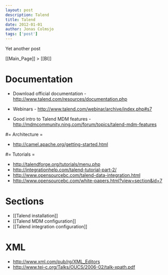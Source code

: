 ```yaml
---
layout: post
description: Talend
title: Talend
date: 2012-01-01
author: Jonas Colmsjo
tags: ['post']
---
```


Yet another post





[[Main_Page]] > [[BI]]


# Documentation 

* Download official documentation - http://www.talend.com/resources/documentation.php
* Webinars - http://www.talend.com/webinar/archive/index.php#s7

* Good intro to Talend MDM features - http://mdmcommunity.ning.com/forum/topics/talend-mdm-features


#= Architecture =

* http://camel.apache.org/getting-started.html


#= Tutorials =

* http://talendforge.org/tutorials/menu.php
* http://integrationhelp.com/talend-tutorial-part-2/
* http://www.opensourcebc.com/talend-data-integration.html
* http://www.opensourcebc.com/white-papers.html?view=section&id=7


# Sections 

* [[Talend installation]]
* [[Talend MDM configuration]]
* [[Talend integration configuration]]



# XML 

* http://www.xml.com/pub/rg/XML_Editors
* http://www.tei-c.org/Talks/OUCS/2006-02/talk-xpath.pdf
